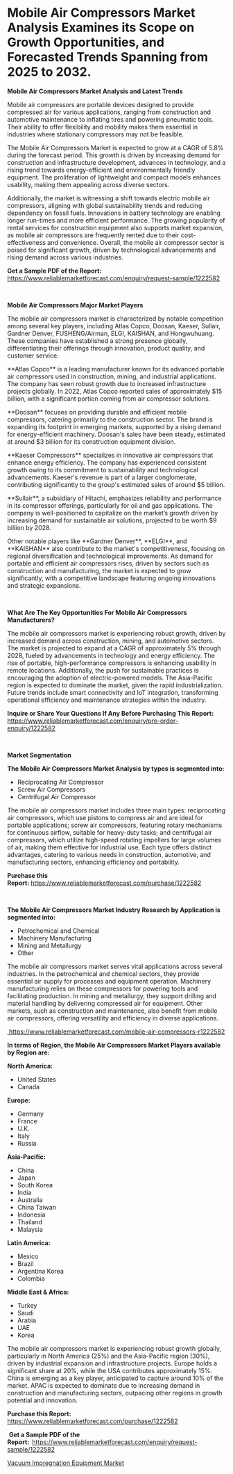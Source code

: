 <p><h1>Mobile Air Compressors Market Analysis Examines its Scope on Growth Opportunities, and Forecasted Trends Spanning from 2025 to 2032.</h1></p><p><strong>Mobile Air Compressors Market Analysis and Latest Trends</strong></p>
<p><p>Mobile air compressors are portable devices designed to provide compressed air for various applications, ranging from construction and automotive maintenance to inflating tires and powering pneumatic tools. Their ability to offer flexibility and mobility makes them essential in industries where stationary compressors may not be feasible.</p><p>The Mobile Air Compressors Market is expected to grow at a CAGR of 5.8% during the forecast period. This growth is driven by increasing demand for construction and infrastructure development, advances in technology, and a rising trend towards energy-efficient and environmentally friendly equipment. The proliferation of lightweight and compact models enhances usability, making them appealing across diverse sectors.</p><p>Additionally, the market is witnessing a shift towards electric mobile air compressors, aligning with global sustainability trends and reducing dependency on fossil fuels. Innovations in battery technology are enabling longer run-times and more efficient performance. The growing popularity of rental services for construction equipment also supports market expansion, as mobile air compressors are frequently rented due to their cost-effectiveness and convenience. Overall, the mobile air compressor sector is poised for significant growth, driven by technological advancements and rising demand across various industries.</p></p>
<p><strong>Get a Sample PDF of the Report:&nbsp;</strong> <a href="https://www.reliablemarketforecast.com/enquiry/request-sample/1222582?utm_campaign=1875&utm_medium=2&utm_source=Github&utm_content=ia&utm_term=17022025&utm_id=mobile-air-compressors">https://www.reliablemarketforecast.com/enquiry/request-sample/1222582</a></p>
<p>&nbsp;</p>
<p><strong>Mobile Air Compressors Major Market Players</strong></p>
<p><p>The mobile air compressors market is characterized by notable competition among several key players, including Atlas Copco, Doosan, Kaeser, Sullair, Gardner Denver, FUSHENG/Airman, ELGI, KAISHAN, and Hongwuhuang. These companies have established a strong presence globally, differentiating their offerings through innovation, product quality, and customer service.</p><p>**Atlas Copco** is a leading manufacturer known for its advanced portable air compressors used in construction, mining, and industrial applications. The company has seen robust growth due to increased infrastructure projects globally. In 2022, Atlas Copco reported sales of approximately $15 billion, with a significant portion coming from air compressor solutions.</p><p>**Doosan** focuses on providing durable and efficient mobile compressors, catering primarily to the construction sector. The brand is expanding its footprint in emerging markets, supported by a rising demand for energy-efficient machinery. Doosan's sales have been steady, estimated at around $3 billion for its construction equipment division.</p><p>**Kaeser Compressors** specializes in innovative air compressors that enhance energy efficiency. The company has experienced consistent growth owing to its commitment to sustainability and technological advancements. Kaeser's revenue is part of a larger conglomerate, contributing significantly to the group's estimated sales of around $5 billion.</p><p>**Sullair**, a subsidiary of Hitachi, emphasizes reliability and performance in its compressor offerings, particularly for oil and gas applications. The company is well-positioned to capitalize on the market’s growth driven by increasing demand for sustainable air solutions, projected to be worth $9 billion by 2028.</p><p>Other notable players like **Gardner Denver**, **ELGI**, and **KAISHAN** also contribute to the market's competitiveness, focusing on regional diversification and technological improvements. As demand for portable and efficient air compressors rises, driven by sectors such as construction and manufacturing, the market is expected to grow significantly, with a competitive landscape featuring ongoing innovations and strategic expansions.</p></p>
<p>&nbsp;</p>
<p><strong>What Are The Key Opportunities For Mobile Air Compressors Manufacturers?</strong></p>
<p><p>The mobile air compressors market is experiencing robust growth, driven by increased demand across construction, mining, and automotive sectors. The market is projected to expand at a CAGR of approximately 5% through 2028, fueled by advancements in technology and energy efficiency. The rise of portable, high-performance compressors is enhancing usability in remote locations. Additionally, the push for sustainable practices is encouraging the adoption of electric-powered models. The Asia-Pacific region is expected to dominate the market, given the rapid industrialization. Future trends include smart connectivity and IoT integration, transforming operational efficiency and maintenance strategies within the industry.</p></p>
<p><strong>Inquire or Share Your Questions If Any Before Purchasing This Report:</strong> <a href="https://www.reliablemarketforecast.com/enquiry/pre-order-enquiry/1222582?utm_campaign=1875&utm_medium=2&utm_source=Github&utm_content=ia&utm_term=17022025&utm_id=mobile-air-compressors">https://www.reliablemarketforecast.com/enquiry/pre-order-enquiry/1222582</a></p>
<p>&nbsp;</p>
<p><strong>Market Segmentation</strong></p>
<p><strong>The Mobile Air Compressors Market Analysis by types is segmented into:</strong></p>
<p><ul><li>Reciprocating Air Compressor</li><li>Screw Air Compressors</li><li>Centrifugal Air Compressor</li></ul></p>
<p><p>The mobile air compressors market includes three main types: reciprocating air compressors, which use pistons to compress air and are ideal for portable applications; screw air compressors, featuring rotary mechanisms for continuous airflow, suitable for heavy-duty tasks; and centrifugal air compressors, which utilize high-speed rotating impellers for large volumes of air, making them effective for industrial use. Each type offers distinct advantages, catering to various needs in construction, automotive, and manufacturing sectors, enhancing efficiency and portability.</p></p>
<p><strong>Purchase this Report:&nbsp;</strong><a href="https://www.reliablemarketforecast.com/purchase/1222582?utm_campaign=1875&utm_medium=2&utm_source=Github&utm_content=ia&utm_term=17022025&utm_id=mobile-air-compressors">https://www.reliablemarketforecast.com/purchase/1222582</a></p>
<p>&nbsp;</p>
<p><strong>The Mobile Air Compressors Market Industry Research by Application is segmented into:</strong></p>
<p><ul><li>Petrochemical and Chemical</li><li>Machinery Manufacturing</li><li>Mining and Metallurgy</li><li>Other</li></ul></p>
<p><p>The mobile air compressors market serves vital applications across several industries. In the petrochemical and chemical sectors, they provide essential air supply for processes and equipment operation. Machinery manufacturing relies on these compressors for powering tools and facilitating production. In mining and metallurgy, they support drilling and material handling by delivering compressed air for equipment. Other markets, such as construction and maintenance, also benefit from mobile air compressors, offering versatility and efficiency in diverse applications.</p></p>
<p><a href="https://www.reliablemarketforecast.com/mobile-air-compressors-r1222582?utm_campaign=1875&utm_medium=2&utm_source=Github&utm_content=ia&utm_term=17022025&utm_id=mobile-air-compressors">&nbsp;https://www.reliablemarketforecast.com/mobile-air-compressors-r1222582</a></p>
<p><strong>In terms of Region, the Mobile Air Compressors Market Players available by Region are:</strong></p>
<p>
    <p> <strong> North America: </strong>
        <ul>
            <li>United States</li>
            <li>Canada</li>
        </ul>
        </p> 
    <p> <strong> Europe: </strong>
        <ul>
            <li>Germany</li>
            <li>France</li>
            <li>U.K.</li>
            <li>Italy</li>
            <li>Russia</li>
        </ul>
        </p> 
    <p> <strong> Asia-Pacific: </strong>
        <ul>
            <li>China</li>
            <li>Japan</li>
            <li>South Korea</li>
            <li>India</li>
            <li>Australia</li>
            <li>China Taiwan</li>
            <li>Indonesia</li>
            <li>Thailand</li>
            <li>Malaysia</li>
        </ul>
        </p> 
    <p> <strong> Latin America: </strong>
        <ul>
            <li>Mexico</li>
            <li>Brazil</li>
            <li>Argentina Korea</li>
            <li>Colombia</li>
        </ul>
        </p> 
    <p> <strong> Middle East & Africa: </strong>
        <ul>
            <li>Turkey</li>
            <li>Saudi</li>
            <li>Arabia</li>
            <li>UAE</li>
            <li>Korea</li>
        </ul>
    </p>
    </p>
<p><p>The mobile air compressors market is experiencing robust growth globally, particularly in North America (25%) and the Asia-Pacific region (30%), driven by industrial expansion and infrastructure projects. Europe holds a significant share at 20%, while the USA contributes approximately 15%. China is emerging as a key player, anticipated to capture around 10% of the market. APAC is expected to dominate due to increasing demand in construction and manufacturing sectors, outpacing other regions in growth potential and innovation.</p></p>
<p><strong>Purchase this Report: </strong><a href="https://www.reliablemarketforecast.com/purchase/1222582?utm_campaign=1875&utm_medium=2&utm_source=Github&utm_content=ia&utm_term=17022025&utm_id=mobile-air-compressors">https://www.reliablemarketforecast.com/purchase/1222582</a></p>
<p>&nbsp;<strong>Get a Sample PDF of the Report:&nbsp;&nbsp;</strong><a href="https://www.reliablemarketforecast.com/enquiry/request-sample/1222582?utm_campaign=1875&utm_medium=2&utm_source=Github&utm_content=ia&utm_term=17022025&utm_id=mobile-air-compressors">https://www.reliablemarketforecast.com/enquiry/request-sample/1222582</a></p>
<p><strong></strong></p>
<p><p><a href="https://github.com/Chiragrp22/Market-Research-Report-List-7/blob/main/vacuum-impregnation-equipment-market.md?utm_campaign=1875&utm_medium=2&utm_source=Github&utm_content=ia&utm_term=17022025&utm_id=mobile-air-compressors">Vacuum Impregnation Equipment Market</a></p></p>